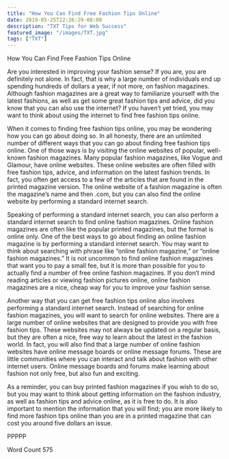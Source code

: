 ```yaml
---
title: "How You Can Find Free Fashion Tips Online"
date: 2019-05-25T22:26:29-08:00
description: "TXT Tips for Web Success"
featured_image: "/images/TXT.jpg"
tags: ["TXT"]
---
```


How You Can Find Free Fashion Tips Online

Are you interested in improving your fashion sense?  If you are, you are definitely not alone.  In fact, that is why a large number of individuals end up spending hundreds of dollars a year, if not more, on fashion magazines. Although fashion magazines are a great way to familiarize yourself with the latest fashions, as well as get some great fashion tips and advice, did you know that you can also use the internet?  If you haven’t yet tried, you may want to think about using the internet to find free fashion tips online.

When it comes to finding free fashion tips online, you may be wondering how you can go about doing so. In all honesty, there are an unlimited number of different ways that you can go about finding free fashion tips online.  One of those ways is by visiting the online websites of popular, well-known fashion magazines.  Many popular fashion magazines, like Vogue and Glamour, have online websites.  These online websites are often filled with free fashion tips, advice, and information on the latest fashion trends.  In fact, you often get access to a few of the articles that are found in the printed magazine version. The online website of a fashion magazine is often the magazine’s name and then .com, but you can also find the online website by performing a standard internet search.

Speaking of performing a standard internet search, you can also perform a standard internet search to find online fashion magazines.  Online fashion magazines are often like the popular printed magazines, but the format is online only.  One of the best ways to go about finding an online fashion magazine is by performing a standard internet search. You may want to think about searching with phrase like “online fashion magazine,” or “online fashion magazines.”  It is not uncommon to find online fashion magazines that want you to pay a small fee, but it is more than possible for you to actually find a number of free online fashion magazines.  If you don’t mind reading articles or viewing fashion pictures online, online fashion magazines are a nice, cheap way for you to improve your fashion sense.

Another way that you can get free fashion tips online also involves performing a standard internet search.  Instead of searching for online fashion magazines, you will want to search for online websites. There are a large number of online websites that are designed to provide you with free fashion tips. These websites may not always be updated on a regular basis, but they are often a nice, free way to learn about the latest in the fashion world.  In fact, you will also find that a large number of online fashion websites have online message boards or online message forums.  These are little communities where you can interact and talk about fashion with other internet users.  Online message boards and forums make learning about fashion not only free, but also fun and exciting.

As a reminder, you can buy printed fashion magazines if you wish to do so, but you may want to think about getting information on the fashion industry, as well as fashion tips and advice online, as it is free to do.  It is also important to mention the information that you will find; you are more likely to find more fashion tips online than you are in a printed magazine that can cost you around five dollars an issue.

PPPPP

Word Count 575

